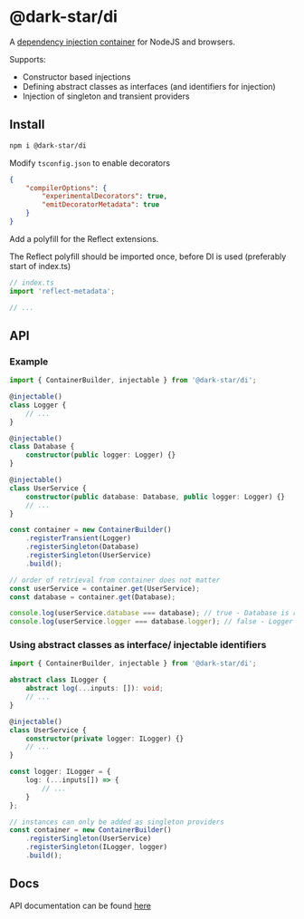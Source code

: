 # @dark-star/di

A [dependency injection container](https://en.wikipedia.org/wiki/Dependency_injection) for NodeJS and browsers.

Supports:

-   Constructor based injections
-   Defining abstract classes as interfaces (and identifiers for injection)
-   Injection of singleton and transient providers

## Install

```sh
npm i @dark-star/di
```

Modify `tsconfig.json` to enable decorators

```json
{
	"compilerOptions": {
		"experimentalDecorators": true,
		"emitDecoratorMetadata": true
	}
}
```

Add a polyfill for the Reflect extensions.

The Reflect polyfill should be imported once, before DI is used (preferably start of index.ts)

```ts
// index.ts
import 'reflect-metadata';

// ...
```

## API

### Example

```ts
import { ContainerBuilder, injectable } from '@dark-star/di';

@injectable()
class Logger {
	// ...
}

@injectable()
class Database {
	constructor(public logger: Logger) {}
}

@injectable()
class UserService {
	constructor(public database: Database, public logger: Logger) {}
	// ...
}

const container = new ContainerBuilder()
	.registerTransient(Logger)
	.registerSingleton(Database)
	.registerSingleton(UserService)
	.build();

// order of retrieval from container does not matter
const userService = container.get(UserService);
const database = container.get(Database);

console.log(userService.database === database); // true - Database is registered as singleton
console.log(userService.logger === database.logger); // false - Logger is registered as transient
```

### Using abstract classes as interface/ injectable identifiers

```ts
import { ContainerBuilder, injectable } from '@dark-star/di';

abstract class ILogger {
    abstract log(...inputs: []): void;
    // ...
}

@injectable()
class UserService {
    constructor(private logger: ILogger) {}
    // ...
}

const logger: ILogger = {
    log: (...inputs[]) => {
        // ...
    }
};

// instances can only be added as singleton providers
const container = new ContainerBuilder()
	.registerSingleton(UserService)
    .registerSingleton(ILogger, logger)
	.build();
```

## Docs

API documentation can be found [here](https://ana73l.github.io/dark-star/modules/_dark_star_di)
